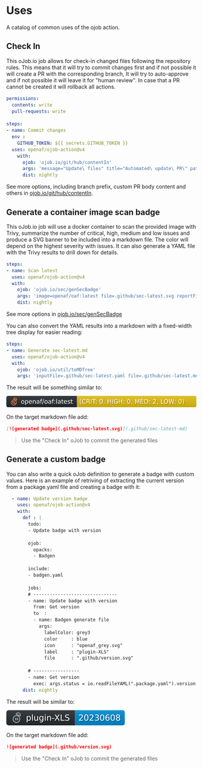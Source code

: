 # Uses

A catalog of common uses of the ojob action.

## Check In

This oJob.io job allows for check-in changed files following the repository rules. This means that it will try to commit changes first and if not possible it will create a PR with the corresponding branch, It will try to auto-approve and if not possible it will leave it for "human review". In case that a PR cannot be created it will rollback all actions.

````yaml
permissions:
  contents: write
  pull-requests: write

steps:
- name: Commit changes
  env :
    GITHUB_TOKEN: ${{ secrets.GITHUB_TOKEN }}
  uses: openaf/ojob-action@v4
    with:
      ojob: 'ojob.io/git/hub/contentIn'
      args: 'message="Update\ files" title="Automated\ update\ PR\" paths="README.md,changed/path/"'
      dist: nightly
````

See more options, including branch prefix, custom PR body content and others in [ojob.io/git/hub/contentIn](https://ojob.io/git/hub/contentIn.md).

## Generate a container image scan badge

This oJob.io job will use a docker container to scan the provided image with Trivy, summarize the number of critical, high, medium and low issues and produce a SVG banner to be included into a markdown file. The color will depend on the highest severity with issues. It can also generate a YAML file with the Trivy results to drill down for details.

````yaml
steps:
- name: Scan latest
  uses: openaf/ojob-action@v4
  with:
    ojob: 'ojob.io/sec/genSecBadge'
    args: 'image=openaf/oaf:latest file=.github/sec-latest.svg reportFile=.github/sec-latest.yaml'
    dist: nightly
````

See more options in [ojob.io/sec/genSecBadge](https://ojob.io/sec/genSecBadge.md)

You can also convert the YAML results into a markdown with a fixed-width tree display for easier reading:

````yaml
steps:
- name: Generate sec-latest.md
  uses: openaf/ojob-action@v4
  with:
    ojob: 'ojob.io/util/toMDTree'
    args: 'inputFile=.github/sec-latest.yaml file=.github/sec-latest.md'
````

The result will be something similar to:

[![generated badge](https://raw.githubusercontent.com/OpenAF/openaf-dockers/master/.github/sec-latest.svg)](https://github.com/OpenAF/openaf-dockers/blob/master/.github/sec-latest.md)

On the target markdown file add:
````markdown
[![generated badge](.github/sec-latest.svg)](.github/sec-latest-md)
````

> Use the "Check In" oJob to commit the generated files

## Generate a custom badge

You can also write a quick oJob definition to generate a badge with custom values. Here is an example of retriving of extracting the current version from a package.yaml file and creating a badge with it:

````yaml
  - name: Update version badge
    uses: openaf/ojob-action@v4
    with:
      def : |
        todo:
        - Update badge with version

        ojob:
          opacks:
          - Badgen

        include:
        - badgen.yaml

        jobs:
        # -------------------------------
        - name: Update badge with version
          from: Get version
          to  :
          - name: Badgen generate file
            args: 
              labelColor: grey3
              color     : blue
              icon      : "openaf_grey.svg"
              label     : "plugin-XLS"
              file      : ".github/version.svg"

        # -----------------
        - name: Get version
          exec: args.status = io.readFileYAML(".package.yaml").version
      dist: nightly
````

The result will be similar to:

![generated badge](https://raw.githubusercontent.com/OpenAF/openaf-opacks/master/.github/badges/plugin-XLS.svg)

On the target markdown file add:
````markdown
![generated badge](.github/version.svg)
````

> Use the "Check In" oJob to commit the generated files
